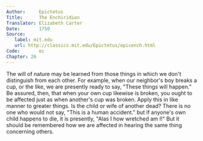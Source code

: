 ```yaml
---
Author:     Epictetus  
Title:      The Enchiridion  
Translator: Elizabeth Carter  
Date:       1750  
Source:
   label: mit.edu
   url: http://classics.mit.edu/Epictetus/epicench.html
Code:       ec  
Chapter: 26
---
```


The will of nature may be learned from those things in which we don't
distinguish from each other. For example, when our neighbor's boy breaks a cup,
or the like, we are presently ready to say, "These things will happen." Be
assured, then, that when your own cup likewise is broken, you ought to be
affected just as when another's cup was broken. Apply this in like manner to
greater things. Is the child or wife of another dead? There is no one who would
not say, "This is a human accident." but if anyone's own child happens to die,
it is presently, "Alas I how wretched am I!" But it should be remembered how we
are affected in hearing the same thing concerning others.


